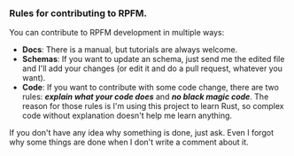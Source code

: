 ### Rules for contributing to RPFM.
You can contribute to RPFM development in multiple ways:
- **Docs**: There is a manual, but tutorials are always welcome.
- **Schemas**: If you want to update an schema, just send me the edited file and I'll add your changes (or edit it and do a pull request, whatever you want).
- **Code**: If you want to contribute with some code change, there are two rules: ***explain what your code does*** and ***no black magic code***. The reason for those rules is I'm using this project to learn Rust, so complex code without explanation doesn't help me learn anything.

If you don't have any idea why something is done, just ask. Even I forgot why some things are done when I don't write a comment about it.